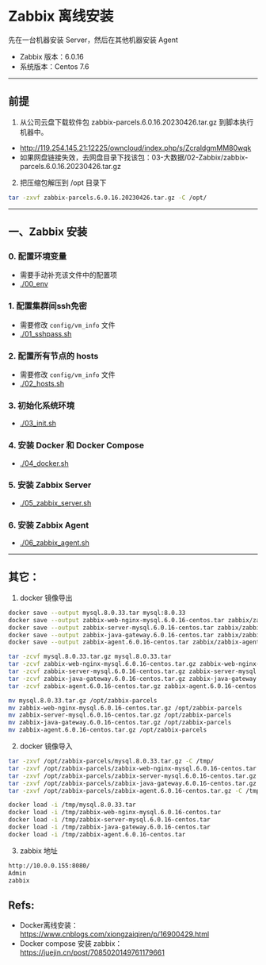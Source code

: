 # Zabbix 离线安装

先在一台机器安装 Server，然后在其他机器安装 Agent

- Zabbix 版本：6.0.16
- 系统版本：Centos 7.6

*****

## 前提

1. 从公司云盘下载软件包 zabbix-parcels.6.0.16.20230426.tar.gz 到脚本执行机器中。
- http://119.254.145.21:12225/owncloud/index.php/s/ZcraldgmMM80wqk
- 如果网盘链接失效，去网盘目录下找该包：03-大数据/02-Zabbix/zabbix-parcels.6.0.16.20230426.tar.gz

2. 把压缩包解压到 /opt 目录下
```bash
tar -zxvf zabbix-parcels.6.0.16.20230426.tar.gz -C /opt/
```

*****

## 一、Zabbix 安装

### 0. 配置环境变量
- 需要手动补充该文件中的配置项
- [./00_env](./00_env)

### 1. 配置集群间ssh免密
- 需要修改 `config/vm_info` 文件
- [./01_sshpass.sh](./01_sshpass.sh)

### 2. 配置所有节点的 hosts
- 需要修改 `config/vm_info` 文件
- [./02_hosts.sh](./02_hosts.sh)

### 3. 初始化系统环境
- [./03_init.sh](./03_init.sh)

### 4. 安装 Docker 和 Docker Compose
- [./04_docker.sh](./04_docker.sh)

### 5. 安装 Zabbix Server
- [./05_zabbix_server.sh](./05_zabbix_server.sh)

### 6. 安装 Zabbix Agent
- [./06_zabbix_agent.sh](./06_zabbix_agent.sh)

*****

## 其它：
1. docker 镜像导出
```bash
docker save --output mysql.8.0.33.tar mysql:8.0.33
docker save --output zabbix-web-nginx-mysql.6.0.16-centos.tar zabbix/zabbix-web-nginx-mysql:6.0.16-centos
docker save --output zabbix-server-mysql.6.0.16-centos.tar zabbix/zabbix-server-mysql:6.0.16-centos
docker save --output zabbix-java-gateway.6.0.16-centos.tar zabbix/zabbix-java-gateway:6.0.16-centos
docker save --output zabbix-agent.6.0.16-centos.tar zabbix/zabbix-agent:6.0.16-centos

tar -zcvf mysql.8.0.33.tar.gz mysql.8.0.33.tar
tar -zcvf zabbix-web-nginx-mysql.6.0.16-centos.tar.gz zabbix-web-nginx-mysql.6.0.16-centos.tar
tar -zcvf zabbix-server-mysql.6.0.16-centos.tar.gz zabbix-server-mysql.6.0.16-centos.tar
tar -zcvf zabbix-java-gateway.6.0.16-centos.tar.gz zabbix-java-gateway.6.0.16-centos.tar
tar -zcvf zabbix-agent.6.0.16-centos.tar.gz zabbix-agent.6.0.16-centos.tar

mv mysql.8.0.33.tar.gz /opt/zabbix-parcels
mv zabbix-web-nginx-mysql.6.0.16-centos.tar.gz /opt/zabbix-parcels
mv zabbix-server-mysql.6.0.16-centos.tar.gz /opt/zabbix-parcels
mv zabbix-java-gateway.6.0.16-centos.tar.gz /opt/zabbix-parcels
mv zabbix-agent.6.0.16-centos.tar.gz /opt/zabbix-parcels
```

2. docker 镜像导入
```bash
tar -zxvf /opt/zabbix-parcels/mysql.8.0.33.tar.gz -C /tmp/
tar -zxvf /opt/zabbix-parcels/zabbix-web-nginx-mysql.6.0.16-centos.tar.gz -C /tmp/
tar -zxvf /opt/zabbix-parcels/zabbix-server-mysql.6.0.16-centos.tar.gz -C /tmp/
tar -zxvf /opt/zabbix-parcels/zabbix-java-gateway.6.0.16-centos.tar.gz -C /tmp/
tar -zxvf /opt/zabbix-parcels/zabbix-agent.6.0.16-centos.tar.gz -C /tmp/

docker load -i /tmp/mysql.8.0.33.tar
docker load -i /tmp/zabbix-web-nginx-mysql.6.0.16-centos.tar
docker load -i /tmp/zabbix-server-mysql.6.0.16-centos.tar
docker load -i /tmp/zabbix-java-gateway.6.0.16-centos.tar
docker load -i /tmp/zabbix-agent.6.0.16-centos.tar
```

3. zabbix 地址
```bash
http://10.0.0.155:8080/
Admin
zabbix
```

## Refs:
- Docker离线安装：https://www.cnblogs.com/xiongzaiqiren/p/16900429.html
- Docker compose 安装 zabbix： https://juejin.cn/post/7085020149761179661
